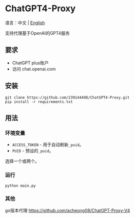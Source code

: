 # ChatGPT4-Proxy
语言：中文 | [English](https://github.com/239144498/ChatGPT4-Proxy/blob/main/README_EN.md)  

支持代理基于OpenAI的GPT4服务 

## 要求

- ChatGPT plus账户 
- 访问 chat.openai.com

## 安装 

```
git clone https://github.com/239144498/ChatGPT4-Proxy.git
pip install -r requirements.txt
```

## 用法

### 环境变量
- `ACCESS_TOKEN` - 用于自动刷新`_puid`。
- `PUID` - 预设的`_puid`。

选择一个或两个。

### 运行
`python main.py`

### 其他

go版本代理 https://github.com/acheong08/ChatGPT-Proxy-V4
